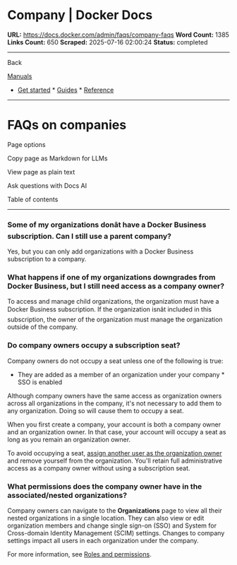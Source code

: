 # Company | Docker Docs

**URL:** https://docs.docker.com/admin/faqs/company-faqs
**Word Count:** 1385
**Links Count:** 650
**Scraped:** 2025-07-16 02:00:24
**Status:** completed

---

Back

[Manuals](https://docs.docker.com/manuals/)

  * [Get started](https://docs.docker.com/get-started/)   * [Guides](https://docs.docker.com/guides/)   * [Reference](https://docs.docker.com/reference/)

* * *

# FAQs on companies

Page options

Copy page as Markdown for LLMs

View page as plain text

Ask questions with Docs AI

Table of contents

* * *

### Some of my organizations donât have a Docker Business subscription. Can I still use a parent company?

Yes, but you can only add organizations with a Docker Business subscription to a company.

### What happens if one of my organizations downgrades from Docker Business, but I still need access as a company owner?

To access and manage child organizations, the organization must have a Docker Business subscription. If the organization isnât included in this subscription, the owner of the organization must manage the organization outside of the company.

### Do company owners occupy a subscription seat?

Company owners do not occupy a seat unless one of the following is true:

  * They are added as a member of an organization under your company   * SSO is enabled

Although company owners have the same access as organization owners across all organizations in the company, it's not necessary to add them to any organization. Doing so will cause them to occupy a seat.

When you first create a company, your account is both a company owner and an organization owner. In that case, your account will occupy a seat as long as you remain an organization owner.

To avoid occupying a seat, [assign another user as the organization owner](https://docs.docker.com/admin/organization/members/#update-a-member-role) and remove yourself from the organization. You'll retain full administrative access as a company owner without using a subscription seat.

### What permissions does the company owner have in the associated/nested organizations?

Company owners can navigate to the **Organizations** page to view all their nested organizations in a single location. They can also view or edit organization members and change single sign-on \(SSO\) and System for Cross-domain Identity Management \(SCIM\) settings. Changes to company settings impact all users in each organization under the company.

For more information, see [Roles and permissions](https://docs.docker.com/enterprise/security/roles-and-permissions/).